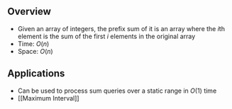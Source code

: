 ## Overview
- Given an array of integers, the prefix sum of it is an array where the $i$th element is the sum of the first $i$ elements in the original array
- Time: $O(n)$
- Space: $O(n)$

## Applications
- Can be used to process sum queries over a static range in $O(1)$ time
- [[Maximum Interval]]